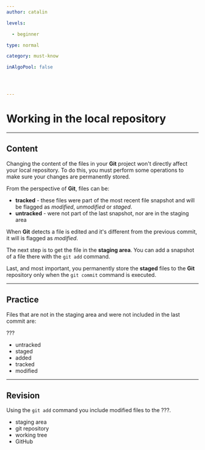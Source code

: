 ```yaml
---
author: catalin

levels:

  - beginner

type: normal

category: must-know

inAlgoPool: false




---
```


# Working in the local repository

---
## Content

Changing the content of the files in your **Git** project won't directly affect your local repository. To do this, you must perform some operations to make sure your changes are permanently stored.

From the perspective of **Git**, files can be:
- **tracked** - these files were part of the most recent file snapshot and will be flagged as _modified_, _unmodified_ or _staged_. 
- **untracked** - were not part of the last snapshot, nor are in the staging area

When **Git** detects a file is edited and it's different from the previous commit, it will is flagged as _modified_.

The next step is to get the file in the **staging area**. You can add a snapshot of a file there with the `git add` command.

Last, and most important, you permanently store the **staged** files to the **Git** repository only when the `git commit` command is executed.

---
## Practice

Files that are not in the staging area and were not included in the last commit are:

???


* untracked
* staged
* added
* tracked
* modified

---
## Revision

Using the `git add` command you include modified files to the ???.


* staging area
* git repository
* working tree
* GitHub

